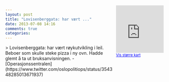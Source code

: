 ```yaml
---
layout: post
title: "Lovisenberggata: har vært ..."
date: 2013-07-08 14:16
comments: true
categories: 
---
```

<div style="float:right; margin:5px; position:relative;top:-130px;"><iframe width="150" height="150" frameborder="0" scrolling="no" marginheight="0" marginwidth="0" src="http://maps.google.com/maps?q=Lovisenberggata,+Oslo&hl=no&t=m&z=14&output=embed&iwloc=&"></iframe><br/><small><a href="http://maps.google.com/maps?q=Lovisenberggata,+Oslo&hl=no&t=m&z=14&source=embed&iwloc=A" style="color:#0000FF;text-align:left" target="_new">Vis st&oslash;rre kart</a></small></div>
> Lovisenberggata: har vært røykutvikling i leil. Beboer som skulle steke pizza i ny ovn. Hadde glemt å ta ut bruksanvisningen.
- [Operasjonssentralen](https://www.twitter.com/oslopolitiops/status/354348285013671937)
